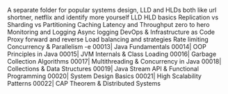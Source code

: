A separate folder for popular systems design, LLD and HLDs both like url shortner, netflix and identify more yourself
LLD HLD basics
Replication vs Sharding vs Partitioning
Caching
Latency and Throughput zero to hero
Monitoring and Logging
Async logging
DevOps & Infrastructure as Code
Proxy forward and reverse
Load balancing and strategies
Rate limiting
Concurrency & Parallelism
-e 00013| Java Fundamentals
00014| OOP Principles in Java
00015| JVM Internals & Class Loading
00016| Garbage Collection Algorithms
00017| Multithreading & Concurrency in Java
00018| Collections & Data Structures
00019| Java Stream API & Functional Programming
00020| System Design Basics
00021| High Scalability Patterns
00022| CAP Theorem & Distributed Systems

